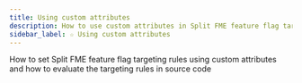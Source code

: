 ```yaml
---
title: Using custom attributes
description: How to use custom attributes in Split FME feature flag targeting
sidebar_label: ☆ Using custom attributes
---
```

How to set Split FME feature flag targeting rules using custom attributes and how to evaluate the targeting rules in source code